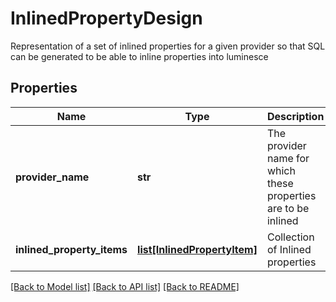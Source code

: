 # InlinedPropertyDesign

Representation of a set of inlined properties for a given provider so that SQL can be generated to be able to inline properties into luminesce

## Properties
Name | Type | Description | Notes
------------ | ------------- | ------------- | -------------
**provider_name** | **str** | The provider name for which these properties are to be inlined | [optional] 
**inlined_property_items** | [**list[InlinedPropertyItem]**](InlinedPropertyItem.md) | Collection of Inlined properties | [optional] 

[[Back to Model list]](../README.md#documentation-for-models) [[Back to API list]](../README.md#documentation-for-api-endpoints) [[Back to README]](../README.md)


